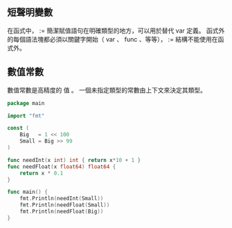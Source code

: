 ## 短聲明變數
在函式中， := 簡潔賦值語句在明確類型的地方，可以用於替代 var 定義。
函式外的每個語法塊都必須以關鍵字開始（ var 、 func 、等等）， := 結構不能使用在函式外。

## 數值常數
數值常數是高精度的 值 。
一個未指定類型的常數由上下文來決定其類型。

``` go
package main

import "fmt"

const (
	Big   = 1 << 100
	Small = Big >> 99
)

func needInt(x int) int { return x*10 + 1 }
func needFloat(x float64) float64 {
	return x * 0.1
}

func main() {
	fmt.Println(needInt(Small))
	fmt.Println(needFloat(Small))
	fmt.Println(needFloat(Big))
} 
```
